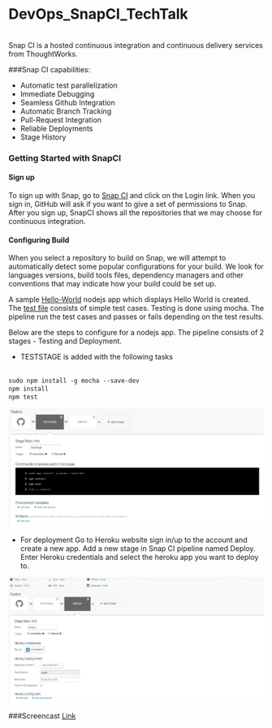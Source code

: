 # DevOps_SnapCI_TechTalk
<br/>Snap CI is a hosted continuous integration and continuous delivery services from ThoughtWorks.

###Snap CI capabilities:
* Automatic test parallelization
* Immediate Debugging
* Seamless Github Integration
* Automatic Branch Tracking
* Pull-Request Integration
* Reliable Deployments
* Stage History

### Getting Started with SnapCI
#### Sign up 
To sign up with Snap, go to [Snap CI](https://www.snap-ci.com) and click on the Login link.
When you sign in, GitHub will ask if you want to give a set of permissions to Snap. After you sign up, SnapCI shows all the repositories that we may choose for continuous integration. 

#### Configuring Build 
When you select a repository to build on Snap, we will attempt to automatically detect some popular configurations for your build. We look for languages versions, build tools files, dependency managers and other conventions that may indicate how your build could be set up.

A sample [Hello-World]() nodejs app which displays Hello World is created. The [test file]() consists of simple test cases. Testing is done using mocha. The pipeline run the test cases and passes or fails depending on the test results.

Below are the steps to configure for a nodejs app. The pipeline consists of 2 stages - Testing and Deployment.

* TESTSTAGE is added with the following tasks 

<pre><code>
sudo npm install -g mocha --save-dev
npm install
npm test
</code></pre>

![Test](https://github.com/simerdeep92/DevOps_SnapCI_TechTalk/blob/master/Images/teststage.JPG)
* For deployment Go to Heroku website sign in/up to the account and create a new app. Add a new stage in Snap CI pipeline named Deploy. Enter Heroku credentials and select the heroku app you want to deploy to.

![Deploy](https://github.com/simerdeep92/DevOps_SnapCI_TechTalk/blob/master/Images/deploy.JPG)


###Screencast 
[Link](https://drive.google.com/file/d/0B4s9cWAWOC29bWZtd1gwQUYyWWc/view?usp=sharing)

